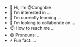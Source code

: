 - 👋 Hi, I’m @Congnbie
- 👀 I’m interested in ...
- 🌱 I’m currently learning ...
- 💞️ I’m looking to collaborate on ...
- 📫 How to reach me ...
- 😄 Pronouns: ...
- ⚡ Fun fact: ...

<!---
Congnbie/Congnbie is a ✨ special ✨ repository because its `README.md` (this file) appears on your GitHub profile.
You can click the Preview link to take a look at your changes.
--->
